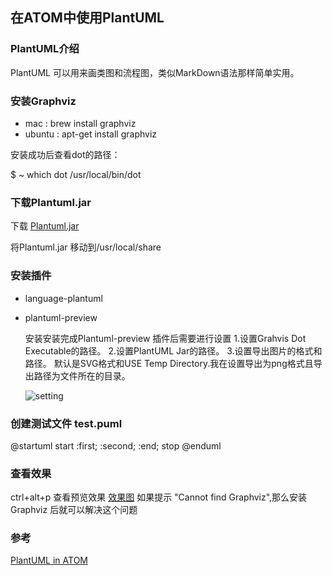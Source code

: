 ## 在ATOM中使用PlantUML

### PlantUML介绍

  PlantUML 可以用来画类图和流程图，类似MarkDown语法那样简单实用。

### 安装Graphviz

  * mac : brew install graphviz
  * ubuntu : apt-get install graphviz

  安装成功后查看dot的路径：

  $ ~ which dot
  /usr/local/bin/dot

### 下载Plantuml.jar
  下载 [Plantuml.jar](https://sourceforge.net/projects/plantuml/?source=typ_redirect)

  将Plantuml.jar 移动到/usr/local/share

### 安装插件

  * language-plantuml
  * plantuml-preview

    安装安装完成Plantuml-preview 插件后需要进行设置
    1.设置Grahvis Dot Executable的路径。
    2.设置PlantUML Jar的路径。
    3.设置导出图片的格式和路径。
      默认是SVG格式和USE Temp Directory.我在设置导出为png格式且导出路径为文件所在的目录。

    ![setting](./plantuml_preview_setting.png)

### 创建测试文件 test.puml

  @startuml
  start
  :first;
  :second;
  :end;
  stop
  @enduml

### 查看效果

  ctrl+alt+p 查看预览效果
  [效果图](./res/test.png)
  如果提示 "Cannot find Graphviz",那么安装 Graphviz 后就可以解决这个问题

### 参考

  [PlantUML in ATOM](http://trevershick.github.io/atom/2015/12/04/plantuml-snippets.html)
